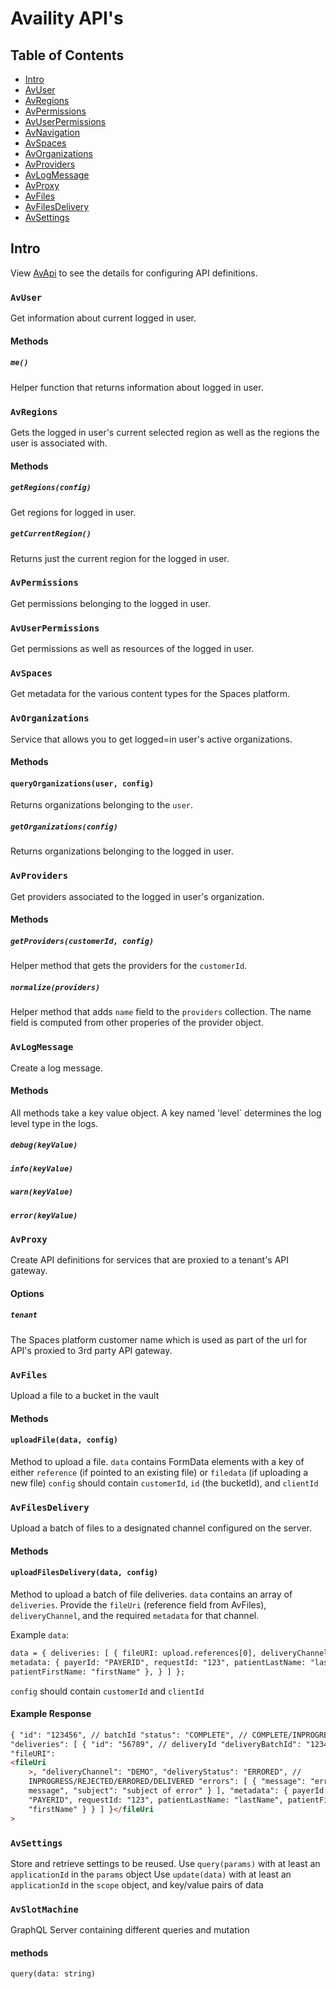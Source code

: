 # Availity API's

## Table of Contents

-   [Intro](#intro)
-   [AvUser](#avuser)
-   [AvRegions](#avregions)
-   [AvPermissions](#avpermissions)
-   [AvUserPermissions](#avuserpermissions)
-   [AvNavigation](#avnavigation)
-   [AvSpaces](#avspaces)
-   [AvOrganizations](#avorganizations)
-   [AvProviders](#avproviders)
-   [AvLogMessage](#avlogmessage)
-   [AvProxy](#avproxy)
-   [AvFiles](#avfiles)
-   [AvFilesDelivery](#avfilesdelivery)
-   [AvSettings](#avsettings)

## Intro

View [AvApi](../../README.md) to see the details for configuring API definitions.

### `AvUser`

Get information about current logged in user.

#### Methods

##### `me()`

Helper function that returns information about logged in user.

### `AvRegions`

Gets the logged in user's current selected region as well as the regions the user is associated with.

#### Methods

##### `getRegions(config)`

Get regions for logged in user.

##### `getCurrentRegion()`

Returns just the current region for the logged in user.

### `AvPermissions`

Get permissions belonging to the logged in user.

### `AvUserPermissions`

Get permissions as well as resources of the logged in user.

### `AvSpaces`

Get metadata for the various content types for the Spaces platform.

### `AvOrganizations`

Service that allows you to get logged=in user's active organizations.

#### Methods

#### `queryOrganizations(user, config)`

Returns organizations belonging to the `user`.

##### `getOrganizations(config)`

Returns organizations belonging to the logged in user.

### `AvProviders`

Get providers associated to the logged in user's organization.

#### Methods

##### `getProviders(customerId, config)`

Helper method that gets the providers for the `customerId`.

##### `normalize(providers)`

Helper method that adds `name` field to the `providers` collection. The name field is computed from other properies of the provider object.

### `AvLogMessage`

Create a log message.

#### Methods

All methods take a key value object. A key named 'level` determines the log level type in the logs.

##### `debug(keyValue)`

##### `info(keyValue)`

##### `warn(keyValue)`

##### `error(keyValue)`

### `AvProxy`

Create API definitions for services that are proxied to a tenant's API gateway.

#### Options

##### `tenant`

The Spaces platform customer name which is used as part of the url for API's proxied to 3rd party API gateway.

### `AvFiles`

Upload a file to a bucket in the vault

#### Methods

#### `uploadFile(data, config)`

Method to upload a file. `data` contains FormData elements with a key of either `reference` (if pointed to an existing file) or `filedata` (if uploading a new file)
`config` should contain `customerId`, `id` (the bucketId), and `clientId`

### `AvFilesDelivery`

Upload a batch of files to a designated channel configured on the server.

#### Methods

#### `uploadFilesDelivery(data, config)`

Method to upload a batch of file deliveries. `data` contains an array of `deliveries`. Provide the `fileUri` (reference field from AvFiles), `deliveryChannel`, and the required `metadata` for that channel.

Example `data`:

```html
data = { deliveries: [ { fileURI: upload.references[0], deliveryChannel: 'DEMO',
metadata: { payerId: "PAYERID", requestId: "123", patientLastName: "lastName",
patientFirstName: "firstName" }, } ] };
```

`config` should contain `customerId` and `clientId`

#### Example Response

```html
{ "id": "123456", // batchId "status": "COMPLETE", // COMPLETE/INPROGRESS
"deliveries": [ { "id": "56789", // deliveryId "deliveryBatchId": "123456",
"fileURI":
<fileUri
    >, "deliveryChannel": "DEMO", "deliveryStatus": "ERRORED", //
    INPROGRESS/REJECTED/ERRORED/DELIVERED "errors": [ { "message": "error
    message", "subject": "subject of error" } ], "metadata": { payerId:
    "PAYERID", requestId: "123", patientLastName: "lastName", patientFirstName:
    "firstName" } } ] }</fileUri
>
```

### `AvSettings`

Store and retrieve settings to be reused.
Use `query(params)` with at least an `applicationId` in the `params` object
Use `update(data)` with at least an `applicationId` in the `scope` object, and key/value pairs of data

### `AvSlotMachine`

GraphQL Server containing different queries and mutation

#### methods

`query(data: string)`
